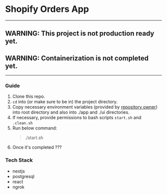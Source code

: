 # Shopify Orders App

---

## **WARNING: This project is not production ready yet.**
## **WARNING: Containerization is not completed yet.**

---

### Guide

1. Clone this repo.
2. `cd` into (or make sure to be in) the project directory.
3. Copy necessary environment variables (provided by [repository owner](https://github.com/gunesyu/)) into root directory and also into ./app and ./ui directories.
4. If necessary, provide permissions to bash scripts `start.sh` and `.clean.sh`
5. Run below command:
   > ./start.sh
6. Once it's completed ???

### Tech Stack

- nestjs
- postgresql
- react
- ngrok
